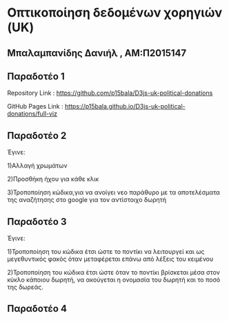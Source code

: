 # Οπτικοποίηση δεδομένων χορηγιών (UK)
## Μπαλαμπανίδης Δανιήλ , ΑΜ:Π2015147





## Παραδοτέο 1 

Repository Link : https://github.com/p15bala/D3js-uk-political-donations

GitHub Pages Link : https://p15bala.github.io/D3js-uk-political-donations/full-viz



## Παραδοτέο 2

Έγινε:

1)Αλλαγή χρωμάτων

2)Προσθήκη ήχου για κάθε κλικ

3)Τροποποίηση κώδικα,για να ανοίγει νεο παράθυρο με τα αποτελέσματα της αναζήτησης στο google για τον αντίστοιχο δωρητή

## Παραδοτέο 3

Έγινε:

1)Τροποποίηση του κώδικα έτσι ώστε το ποντίκι να λειτουργεί και ως μεγεθυντικός φακός όταν μεταφέρεται επάνω από λέξεις του κειμένου

2)Τροποποίηση του κώδικα έτσι ώστε όταν το ποντίκι βρίσκεται μέσα στον κύκλο κάποιου δωρητή, να ακούγεται η ονομασία του δωρητή και το ποσό της δωρεάς.


## Παραδοτέο 4 
